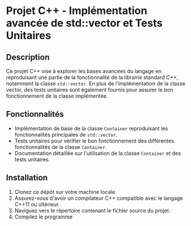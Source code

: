 # Projet C++ - Implémentation avancée de std::vector et Tests Unitaires

## Description

Ce projet C++ vise à explorer les bases avancées du langage en reproduisant une partie de la fonctionnalité de la librairie standard C++, notamment la classe `std::vector`. En plus de l'implémentation de la classe vector, des tests unitaires sont également fournis pour assurer le bon fonctionnement de la classe implémentée.

## Fonctionnalités

- Implémentation de base de la classe `Container` reproduisant les fonctionnalités principales de `std::vector`.
- Tests unitaires pour vérifier le bon fonctionnement des différentes fonctionnalités de la classe `Container`.
- Documentation détaillée sur l'utilisation de la classe `Container` et des tests unitaires.

## Installation

1. Clonez ce dépôt sur votre machine locale.
2. Assurez-vous d'avoir un compilateur C++ compatible avec le langage C++11 ou ultérieur.
3. Naviguez vers le répertoire contenant le fichier source du projet.
4. Compilez le programme
